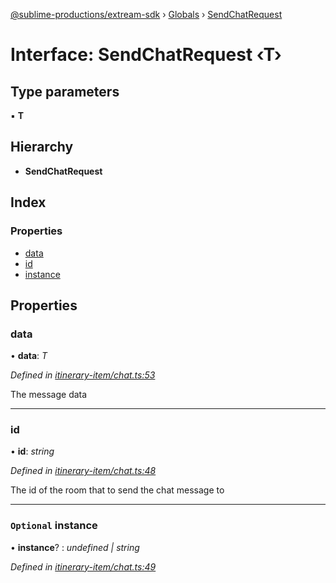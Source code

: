 [@sublime-productions/extream-sdk](../README.md) › [Globals](../globals.md) › [SendChatRequest](sendchatrequest.md)

# Interface: SendChatRequest ‹**T**›

## Type parameters

▪ **T**

## Hierarchy

* **SendChatRequest**

## Index

### Properties

* [data](sendchatrequest.md#data)
* [id](sendchatrequest.md#id)
* [instance](sendchatrequest.md#optional-instance)

## Properties

###  data

• **data**: *T*

*Defined in [itinerary-item/chat.ts:53](https://github.com/Extream-SaaS/ex-sdk/blob/d44c660/src/itinerary-item/chat.ts#L53)*

The message data

___

###  id

• **id**: *string*

*Defined in [itinerary-item/chat.ts:48](https://github.com/Extream-SaaS/ex-sdk/blob/d44c660/src/itinerary-item/chat.ts#L48)*

The id of the room that to send the chat message to

___

### `Optional` instance

• **instance**? : *undefined | string*

*Defined in [itinerary-item/chat.ts:49](https://github.com/Extream-SaaS/ex-sdk/blob/d44c660/src/itinerary-item/chat.ts#L49)*
